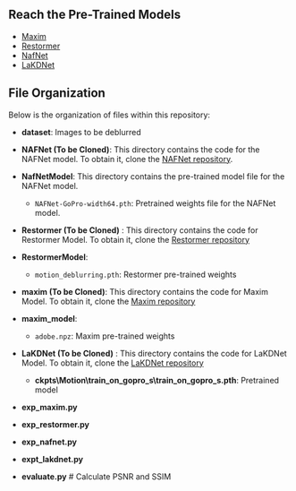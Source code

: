 ## Reach the Pre-Trained Models

- [Maxim](https://console.cloud.google.com/storage/browser/gresearch/maxim/ckpt/Deblurring/GoPro)
- [Restormer](https://github.com/swz30/Restormer/releases/download/v1.0/motion_deblurring.pth)
- [NafNet](https://drive.google.com/file/d/1S0PVRbyTakYY9a82kujgZLbMihfNBLfC/view)
- [LaKDNet](https://lakdnet.mpi-inf.mpg.de/)

## File Organization

Below is the organization of files within this repository:

- **dataset**: Images to be deblurred
- **NAFNet (To be Cloned)**: This directory contains the code for the NAFNet model. To obtain it, clone the [NAFNet repository](https://github.com/megvii-research/NAFNet).
- **NafNetModel**: This directory contains the pre-trained model file for the NAFNet model.
  - `NAFNet-GoPro-width64.pth`: Pretrained weights file for the NAFNet model.
- **Restormer (To be Cloned)** : This directory contains the code for Restormer Model. To obtain it, clone the [Restormer repository](https://github.com/swz30/Restormer)
- **RestormerModel**:
  - `motion_deblurring.pth`: Restormer pre-trained weights
- **maxim (To be Cloned)**: This directory contains the code for Maxim Model. To obtain it, clone the [Maxim repository](https://github.com/google-research/maxim)
- **maxim_model**:
  - `adobe.npz`: Maxim pre-trained weights
 
- **LaKDNet (To be Cloned)** : This directory contains the code for LaKDNet Model. To obtain it, clone the [LaKDNet repository](https://github.com/lingyanruan/LaKDNet)
  - **ckpts\Motion\train_on_gopro_s\train_on_gopro_s.pth**: Pretrained model

- **exp_maxim.py**
- **exp_restormer.py**
- **exp_nafnet.py**
- **expt_lakdnet.py**
- **evaluate.py**  # Calculate PSNR and SSIM
